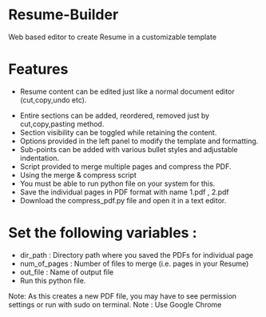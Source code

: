 # Resume-Builder
Web based editor to create Resume in a customizable template





# Features
* Resume content can be edited just like a normal document editor (cut,copy,undo etc).
- Entire sections can be added, reordered, removed just by cut,copy,pasting method.
- Section visibility can be toggled while retaining the content.
- Options provided in the left panel to modify the template and formatting.
- Sub-points can be added with various bullet styles and adjustable indentation.
- Script provided to merge multiple pages and compress the PDF.
- Using the merge & compress script
- You must be able to run python file on your system for this.
- Save the individual pages in PDF format with name 1.pdf , 2.pdf
- Download the compress_pdf.py file and open it in a text editor.
# Set the following variables :
- dir_path : Directory path where you saved the PDFs for individual page
- num_of_pages : Number of files to merge (i.e. pages in your Resume)
- out_file : Name of output file
- Run this python file.

Note: As this creates a new PDF file, you may have to see permission settings or run with sudo on terminal.
Note : Use Google Chrome
